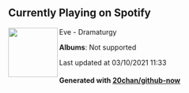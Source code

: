 ## Currently Playing on Spotify

[<img align="left" width="100" src="https://i.scdn.co/image/ab67616d0000b2739794fc0e54d795a65d732967">](https://open.spotify.com/album/2rrihVXNDB7FSe6EFs2inI)

Eve - Dramaturgy

**Albums**: Not supported

Last updated at 03/10/2021 11:33

#### Generated with [20chan/github-now](https://github.com/20chan/github-now)


<!--
**20chan/20chan** is a ✨ _special_ ✨ repository because its `README.md` (this file) appears on your GitHub profile.

Here are some ideas to get you started:

- 🔭 I’m currently working on ...
- 🌱 I’m currently learning ...
- 👯 I’m looking to collaborate on ...
- 🤔 I’m looking for help with ...
- 💬 Ask me about ...
- 📫 How to reach me: ...
- 😄 Pronouns: ...
- ⚡ Fun fact: ...
-->
